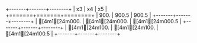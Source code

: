 
+-------+-------+--------+
| x3    | x4    | x5     |
+=======+=======+========+
| 900.  | 900.5 | 900.5  |
+-------+-------+--------+
| [4m1[24m000. | [4m1[24m000. | [4m1[24m000.5 |
+-------+-------+--------+
| [4m1[24m100. | [4m1[24m100. | [4m1[24m100.5 |
+-------+-------+--------+ 
